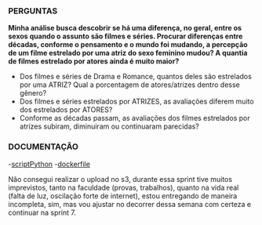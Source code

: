 ### PERGUNTAS

**Minha análise busca descobrir se há uma diferença, no geral, entre os sexos quando o assunto são filmes e séries. Procurar diferenças entre décadas, conforme o pensamento e o mundo foi mudando, a percepção de um filme estrelado por uma atriz do sexo feminino mudou? A quantia de filmes estrelado por atores ainda é muito maior?**

- Dos filmes e séries de Drama e Romance, quantos deles são estrelados por uma ATRIZ? Qual a porcentagem de atores/atrizes dentro desse gênero?
- Dos filmes e séries estrelados por ATRIZES, as avaliações diferem muito dos estrelados por ATORES?
- Conforme as décadas passam, as avaliações dos filmes estrelados por atrizes subiram, diminuiram ou continuaram parecidas?


### DOCUMENTAÇÃO

-[scriptPython](script.py)
-[dockerfile](Dockerfile.txt)

Não consegui realizar o upload no s3, durante essa sprint tive muitos imprevistos, tanto na faculdade (provas, trabalhos), quanto na vida real (falta de luz, oscilação forte de internet), estou entregando de maneira incompleta, sim, mas vou ajustar no decorrer dessa semana com certeza e continuar na sprint 7. 

